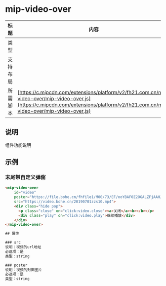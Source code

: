 # mip-video-over

标题|内容
----|----
类型|
支持布局|
所需脚本| [https://c.mipcdn.com/extensions/platform/v2/fh21.com.cn/mip-video-over/mip-video-over.js](https://c.mipcdn.com/extensions/platform/v2/fh21.com.cn/mip-video-over/mip-video-over.js)

## 说明

组件功能说明

## 示例

### 末尾带自定义弹窗
```html
<mip-video-over
	id="video"
	poster="https://file.bohe.cn/fhfile1/M00/73/EF/ooYBAF0Z2OGALZFjAAHJXpIzQBc95.jpeg"
	src="https://video.bohe.cn/20190701zzs10.mp4">
	<div class="hide pop">
	  <p class="close" on="click:video.close"><a>关闭</a><b></b></p>
	  <div class="play" on="click:video.play">继续播放</div>
	</div>
</mip-video-over>

## 属性

### src
说明：视频的url地址  
必选项：是
类型：string

### poster
说明：视频的封面图片    
必选项：是  
类型：string